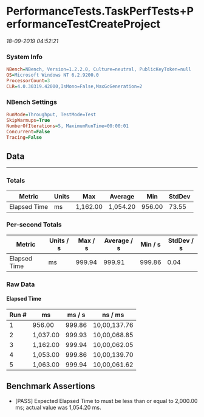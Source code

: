 ﻿# PerformanceTests.TaskPerfTests+PerformanceTestCreateProject
_18-09-2019 04:52:21_
### System Info
```ini
NBench=NBench, Version=1.2.2.0, Culture=neutral, PublicKeyToken=null
OS=Microsoft Windows NT 6.2.9200.0
ProcessorCount=3
CLR=4.0.30319.42000,IsMono=False,MaxGcGeneration=2
```

### NBench Settings
```ini
RunMode=Throughput, TestMode=Test
SkipWarmups=True
NumberOfIterations=5, MaximumRunTime=00:00:01
Concurrent=False
Tracing=False
```

## Data
-------------------

### Totals
|          Metric |           Units |             Max |         Average |             Min |          StdDev |
|---------------- |---------------- |---------------- |---------------- |---------------- |---------------- |
|    Elapsed Time |              ms |        1,162.00 |        1,054.20 |          956.00 |           73.55 |

### Per-second Totals
|          Metric |       Units / s |         Max / s |     Average / s |         Min / s |      StdDev / s |
|---------------- |---------------- |---------------- |---------------- |---------------- |---------------- |
|    Elapsed Time |              ms |          999.94 |          999.91 |          999.86 |            0.04 |

### Raw Data
#### Elapsed Time
|           Run # |              ms |          ms / s |         ns / ms |
|---------------- |---------------- |---------------- |---------------- |
|               1 |          956.00 |          999.86 |    10,00,137.76 |
|               2 |        1,037.00 |          999.93 |    10,00,068.85 |
|               3 |        1,162.00 |          999.94 |    10,00,062.05 |
|               4 |        1,053.00 |          999.86 |    10,00,139.70 |
|               5 |        1,063.00 |          999.94 |    10,00,061.62 |


## Benchmark Assertions

* [PASS] Expected Elapsed Time to must be less than or equal to 2,000.00 ms; actual value was 1,054.20 ms.

